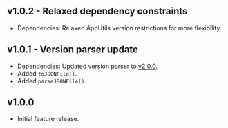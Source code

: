 ## v1.0.2 - Relaxed dependency constraints
- Dependencies: Relaxed AppUtils version restrictions for more flexibility.

## v1.0.1 - Version parser update
- Dependencies: Updated version parser to [v2.0.0](https://github.com/Mistralys/version-parser/releases/tag/2.0.0).
- Added `toJSONFile()`.
- Added `parseJSONFile()`.

## v1.0.0
- Initial feature release.
